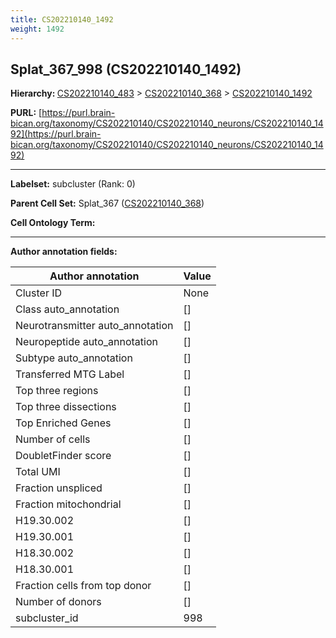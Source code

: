 ```yaml
---
title: CS202210140_1492
weight: 1492
---
```

## Splat_367_998 (CS202210140_1492)
<b>Hierarchy: </b>
[CS202210140_483](../CS202210140_483) >
[CS202210140_368](../CS202210140_368) >
[CS202210140_1492](../CS202210140_1492)

**PURL:** [https://purl.brain-bican.org/taxonomy/CS202210140/CS202210140_neurons/CS202210140_1492](https://purl.brain-bican.org/taxonomy/CS202210140/CS202210140_neurons/CS202210140_1492)

---


**Labelset:** subcluster (Rank: 0)

**Parent Cell Set:** Splat_367 ([CS202210140_368](../CS202210140_368))



**Cell Ontology Term:** 

[MARKER GENES.]: #


---

[TRANSFERRED ANNOTATIONS.]: #


[AUTHOR ANNOTATION FIELDS.]: #


**Author annotation fields:**

| Author annotation | Value |
|-------------------|-------|
|Cluster ID|None|
|Class auto_annotation|[]|
|Neurotransmitter auto_annotation|[]|
|Neuropeptide auto_annotation|[]|
|Subtype auto_annotation|[]|
|Transferred MTG Label|[]|
|Top three regions|[]|
|Top three dissections|[]|
|Top Enriched Genes|[]|
|Number of cells|[]|
|DoubletFinder score|[]|
|Total UMI|[]|
|Fraction unspliced|[]|
|Fraction mitochondrial|[]|
|H19.30.002|[]|
|H19.30.001|[]|
|H18.30.002|[]|
|H18.30.001|[]|
|Fraction cells from top donor|[]|
|Number of donors|[]|
|subcluster_id|998|
